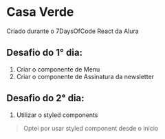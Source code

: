 # Casa Verde

Criado durante o 7DaysOfCode React da Alura

## Desafio do 1° dia:
1. Criar o componente de Menu
2. Criar o componente de Assinatura da newsletter
## Desafio do 2° dia:
1. Utilizar o styled components
  
> Optei por usar styled component desde o início

